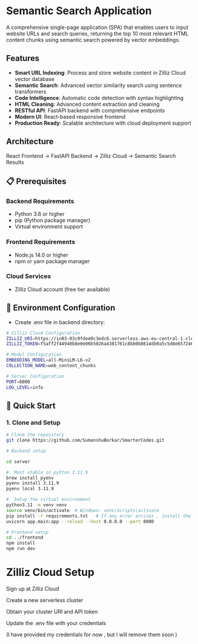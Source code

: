 
# Semantic Search Application

A comprehensive single-page application (SPA) that enables users to input website URLs and search queries, returning the top 10 most relevant HTML content chunks using semantic search powered by vector embeddings.

## Features

- **Smart URL Indexing**: Process and store website content in Zilliz Cloud vector database
- **Semantic Search**: Advanced vector similarity search using sentence transformers
- **Code Intelligence**: Automatic code detection with syntax highlighting
- **HTML Cleaning**: Advanced content extraction and cleaning
- **RESTful API**: FastAPI backend with comprehensive endpoints
- **Modern UI**: React-based responsive frontend
- **Production Ready**: Scalable architecture with cloud deployment support

## Architecture

React Frontend → FastAPI Backend → Zilliz Cloud → Semantic Search Results


## 📋 Prerequisites

### Backend Requirements
- Python 3.8 or higher
- pip (Python package manager)
- Virtual environment support

### Frontend Requirements
- Node.js 14.0 or higher
- npm or yarn package manager

### Cloud Services
- Zilliz Cloud account (free tier available)



## 🫆 Environment Configuration
- Create .env file in backend directory:
```bash
# Zilliz Cloud Configuration
ZILLIZ_URI=https://in03-03c9fdee0c3edc6.serverless.aws-eu-central-1.cloud.zilliz.com
ZILLIZ_TOKEN=f5aff2f44940b8e0e06b5026a4381761c8bb0b8614db9a5c5d8e657246d8e58de5971164572fcb93e3a158f24d557a22f3ffa304

# Model Configuration
EMBEDDING_MODEL=all-MiniLM-L6-v2
COLLECTION_NAME=web_content_chunks

# Server Configuration
PORT=8000
LOG_LEVEL=info

```

## 🚀 Quick Start

### 1. Clone and Setup

```bash
# Clone the repository
git clone https://github.com/SumanshuBorkar/SmarterCodes.git

# Backend setup

cd server

#  Most stable in pyhton 3.11.9
brew install pyenv
pyenv install 3.11.9
pyenv local 3.11.9

#  Setup the virtual environment
python3.11 -m venv venv
source venv/bin/activate  # Windows: venv\Scripts\activate
pip install -r requirements.txt   # If any error arrises , install the dependencies in working_requirements.txt file. 
uvicorn app.main:app --reload --host 0.0.0.0 --port 8000

# Frontend setup
cd ../frontend
npm install
npm run dev

```

# Zilliz Cloud Setup
Sign up at Zilliz Cloud

Create a new serverless cluster

Obtain your cluster URI and API token

Update the .env file with your credentials 

(I have provided my credentials for now , but I will remove them soon )

